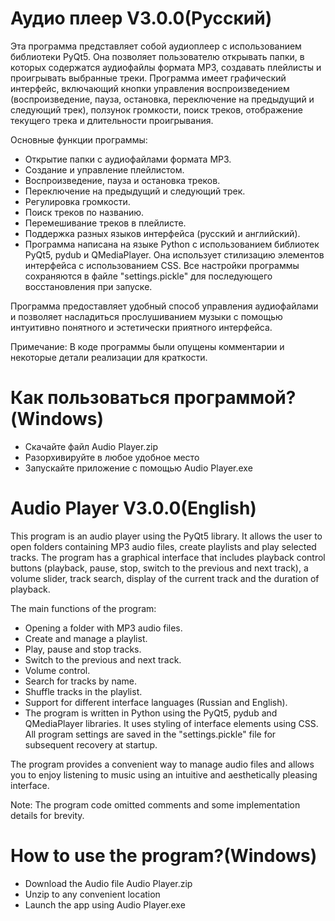 # Аудио плеер V3.0.0(Русский)
Эта программа представляет собой аудиоплеер с использованием библиотеки PyQt5. Она позволяет пользователю открывать папки, в которых содержатся аудиофайлы формата MP3, создавать плейлисты и проигрывать выбранные треки. Программа имеет графический интерфейс, включающий кнопки управления воспроизведением (воспроизведение, пауза, остановка, переключение на предыдущий и следующий трек), ползунок громкости, поиск треков, отображение текущего трека и длительности проигрывания.

Основные функции программы:

- Открытие папки с аудиофайлами формата MP3.
- Создание и управление плейлистом.
- Воспроизведение, пауза и остановка треков.
- Переключение на предыдущий и следующий трек.
- Регулировка громкости.
- Поиск треков по названию.
- Перемешивание треков в плейлисте.
- Поддержка разных языков интерфейса (русский и английский).
- Программа написана на языке Python с использованием библиотек PyQt5, pydub и QMediaPlayer. Она использует стилизацию элементов интерфейса с использованием CSS. Все настройки программы сохраняются в файле "settings.pickle" для последующего восстановления при запуске.

Программа предоставляет удобный способ управления аудиофайлами и позволяет насладиться прослушиванием музыки с помощью интуитивно понятного и эстетически приятного интерфейса.

Примечание: В коде программы были опущены комментарии и некоторые детали реализации для краткости.

# Как пользоваться программой?(Windows)

- Скачайте файл Audio Player.zip
- Разорхивируйте в любое удобное место
- Запускайте приложение с помощью Audio Player.exe

# Audio Player V3.0.0(English)
This program is an audio player using the PyQt5 library. It allows the user to open folders containing MP3 audio files, create playlists and play selected tracks. The program has a graphical interface that includes playback control buttons (playback, pause, stop, switch to the previous and next track), a volume slider, track search, display of the current track and the duration of playback.

The main functions of the program:

- Opening a folder with MP3 audio files.
- Create and manage a playlist.
- Play, pause and stop tracks.
- Switch to the previous and next track.
- Volume control.
- Search for tracks by name.
- Shuffle tracks in the playlist.
- Support for different interface languages (Russian and English).
- The program is written in Python using the PyQt5, pydub and QMediaPlayer libraries. It uses styling of interface elements using CSS. All program settings are saved in the "settings.pickle" file for subsequent recovery at startup.

The program provides a convenient way to manage audio files and allows you to enjoy listening to music using an intuitive and aesthetically pleasing interface.

Note: The program code omitted comments and some implementation details for brevity.

# How to use the program?(Windows)

- Download the Audio file Audio Player.zip
- Unzip to any convenient location
- Launch the app using Audio Player.exe